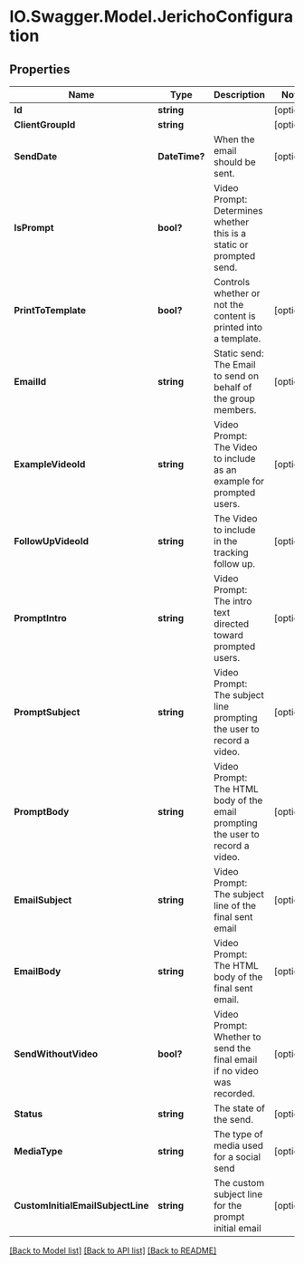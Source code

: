 # IO.Swagger.Model.JerichoConfiguration
## Properties

Name | Type | Description | Notes
------------ | ------------- | ------------- | -------------
**Id** | **string** |  | [optional] 
**ClientGroupId** | **string** |  | [optional] 
**SendDate** | **DateTime?** | When the email should be sent. | [optional] 
**IsPrompt** | **bool?** | Video Prompt: Determines whether this is a static or prompted send. | 
**PrintToTemplate** | **bool?** | Controls whether or not the content is printed into a template. | [optional] 
**EmailId** | **string** | Static send: The Email to send on behalf of the group members. | [optional] 
**ExampleVideoId** | **string** | Video Prompt: The Video to include as an example for prompted users. | [optional] 
**FollowUpVideoId** | **string** | The Video to include in the tracking follow up. | [optional] 
**PromptIntro** | **string** | Video Prompt: The intro text directed toward prompted users. | [optional] 
**PromptSubject** | **string** | Video Prompt: The subject line prompting the user to record a video. | [optional] 
**PromptBody** | **string** | Video Prompt: The HTML body of the email prompting the user to record a video. | [optional] 
**EmailSubject** | **string** | Video Prompt: The subject line of the final sent email | [optional] 
**EmailBody** | **string** | Video Prompt: The HTML body of the final sent email. | [optional] 
**SendWithoutVideo** | **bool?** | Video Prompt: Whether to send the final email if no video was recorded. | [optional] 
**Status** | **string** | The state of the send. | [optional] 
**MediaType** | **string** | The type of media used for a social send | [optional] 
**CustomInitialEmailSubjectLine** | **string** | The custom subject line for the prompt initial email | [optional] 

[[Back to Model list]](../README.md#documentation-for-models) [[Back to API list]](../README.md#documentation-for-api-endpoints) [[Back to README]](../README.md)

